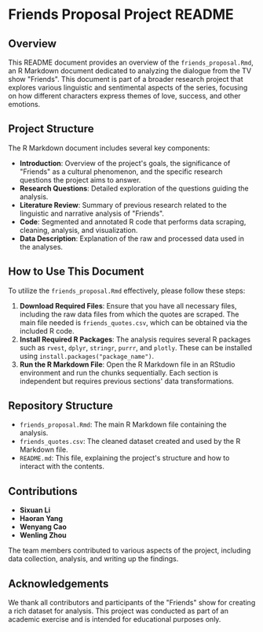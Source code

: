 # Friends Proposal Project README

## Overview

This README document provides an overview of the `friends_proposal.Rmd`, an R Markdown document dedicated to analyzing the dialogue from the TV show "Friends". This document is part of a broader research project that explores various linguistic and sentimental aspects of the series, focusing on how different characters express themes of love, success, and other emotions.

## Project Structure

The R Markdown document includes several key components:

-   **Introduction**: Overview of the project's goals, the significance of "Friends" as a cultural phenomenon, and the specific research questions the project aims to answer.
-   **Research Questions**: Detailed exploration of the questions guiding the analysis.
-   **Literature Review**: Summary of previous research related to the linguistic and narrative analysis of "Friends".
-   **Code**: Segmented and annotated R code that performs data scraping, cleaning, analysis, and visualization.
-   **Data Description**: Explanation of the raw and processed data used in the analyses.

## How to Use This Document

To utilize the `friends_proposal.Rmd` effectively, please follow these steps:

1.  **Download Required Files**: Ensure that you have all necessary files, including the raw data files from which the quotes are scraped. The main file needed is `friends_quotes.csv`, which can be obtained via the included R code.
2.  **Install Required R Packages**: The analysis requires several R packages such as `rvest`, `dplyr`, `stringr`, `purrr`, and `plotly`. These can be installed using `install.packages("package_name")`.
3.  **Run the R Markdown File**: Open the R Markdown file in an RStudio environment and run the chunks sequentially. Each section is independent but requires previous sections' data transformations.

## Repository Structure

-   `friends_proposal.Rmd`: The main R Markdown file containing the analysis.
-   `friends_quotes.csv`: The cleaned dataset created and used by the R Markdown file.
-   `README.md`: This file, explaining the project's structure and how to interact with the contents.

## Contributions

-   **Sixuan Li**
-   **Haoran Yang**
-   **Wenyang Cao**
-   **Wenling Zhou**

The team members contributed to various aspects of the project, including data collection, analysis, and writing up the findings.


## Acknowledgements

We thank all contributors and participants of the "Friends" show for creating a rich dataset for analysis. This project was conducted as part of an academic exercise and is intended for educational purposes only.
